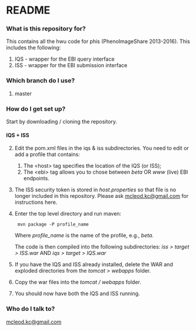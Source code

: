 # README #



### What is this repository for? ###

This contains all the hwu code for phis (PhenoImageShare 2013-2016).  This includes the following:

1. IQS - wrapper for the EBI query interface
2. ISS - wrapper for the EBI submission interface


### Which branch do I use? ###

1. master


### How do I get set up? ###

Start by downloading / cloning the repository.


#### IQS + ISS ####

2. Edit the pom.xml files in the iqs & iss subdirectories.  You need to edit or add a profile that contains:
    1. The \<host\> tag specifies the location of the IQS (or ISS);
    2. The \<ebi\> tag allows you to chose between *beta* OR *www* (live) EBI endpoints.

3. The ISS security token is stored in *host.properties* so that file is no longer included in this repository.  Please ask mcleod.kc@gmail.com for instructions here.

4. Enter the top level directory and run maven:

        mvn package -P profile_name

    Where *profile_name* is the name of the profile, e.g., *beta*.

    The code is then compiled into the following subdirectories: *iss > target > ISS.war* AND *iqs > target > IQS.war*

5. If you have the IQS and ISS already installed, delete the WAR and exploded directories from the *tomcat > webapps* folder. 

6. Copy the war files into the *tomcat / webapps* folder.

7. You should now have both the IQS and ISS running.



### Who do I talk to? ###

mcleod.kc@gmail.com
